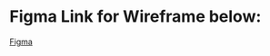<h1>Figma Link for Wireframe below:</h1>
<a href="https://www.figma.com/file/govendPXihFCYIt2aitsu5/Midterm?node-id=0%3A1">Figma</a>

